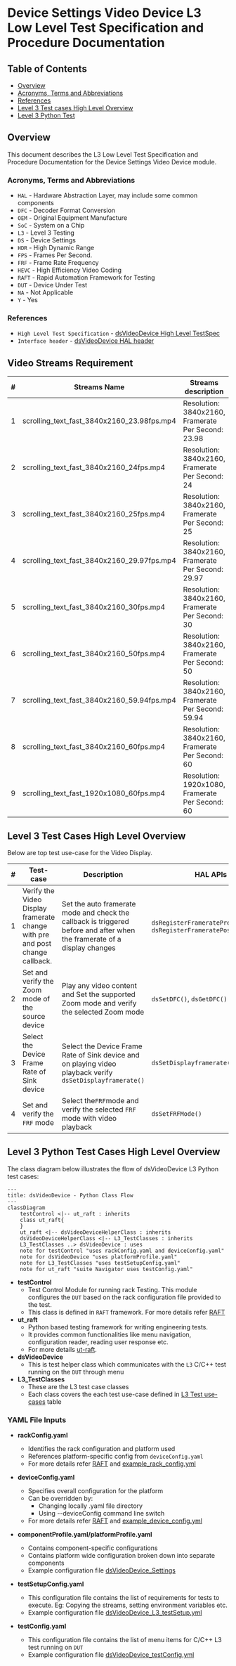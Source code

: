 # Device Settings Video Device L3 Low Level Test Specification and Procedure Documentation

## Table of Contents

- [Overview](#overview)
- [Acronyms, Terms and Abbreviations](#acronyms-terms-and-abbreviations)
- [References](#references)
- [Level 3 Test cases High Level Overview](#level-3-test-cases-high-level-overview)
- [Level 3 Python Test](#level-3-python-test-cases-high-level-overview)

## Overview

This document describes the L3 Low Level Test Specification and Procedure Documentation for the Device Settings Video Device module.

### Acronyms, Terms and Abbreviations

- `HAL` \- Hardware Abstraction Layer, may include some common components
- `DFC`  \- Decoder Format Conversion
- `OEM` \- Original Equipment Manufacture
- `SoC` \- System on a Chip
- `L3`   \- Level 3 Testing
- `DS`   \- Device Settings
- `HDR`  \- High Dynamic Range
- `FPS`  \- Frames Per Second.
- `FRF`  \- Frame Rate Frequency
- `HEVC` \- High Efficiency Video Coding
- `RAFT`  \- Rapid Automation Framework for Testing
- `DUT`   \- Device Under Test
- `NA`   \- Not Applicable
- `Y`    \- Yes

### References

- `High Level Test Specification` - [dsVideoDevice High Level TestSpec](ds-video-device_High-Level_TestSpec.md)
- `Interface header` - [dsVideoDevice HAL header](https://github.com/rdkcentral/rdk-halif-device_settings/blob/main/include/dsVideoDevice.h)

## Video Streams Requirement

|#|Streams Name|Streams description|
|-|------------|-------------------|
|1|scrolling_text_fast_3840x2160_23.98fps.mp4|Resolution: 3840x2160, Framerate Per Second: 23.98|
|2|scrolling_text_fast_3840x2160_24fps.mp4|Resolution: 3840x2160, Framerate Per Second: 24|
|3|scrolling_text_fast_3840x2160_25fps.mp4|Resolution: 3840x2160, Framerate Per Second: 25|
|4|scrolling_text_fast_3840x2160_29.97fps.mp4|Resolution: 3840x2160, Framerate Per Second: 29.97|
|5|scrolling_text_fast_3840x2160_30fps.mp4|Resolution: 3840x2160, Framerate Per Second: 30|
|6|scrolling_text_fast_3840x2160_50fps.mp4|Resolution: 3840x2160, Framerate Per Second: 50|
|7|scrolling_text_fast_3840x2160_59.94fps.mp4|Resolution: 3840x2160, Framerate Per Second: 59.94|
|8|scrolling_text_fast_3840x2160_60fps.mp4|Resolution: 3840x2160, Framerate Per Second: 60|
|9|scrolling_text_fast_1920x1080_60fps.mp4|Resolution: 1920x1080, Framerate Per Second: 60|

## Level 3 Test Cases High Level Overview

Below are top test use-case for the Video Display.

|#|Test-case|Description|HAL APIs|Source|Sink|Streams Number|
|-|---------|-----------|--------|------|----|--------------|
|1|Verify the Video Display framerate change with pre and post change callback.|Set the auto framerate mode and check the callback is triggered before and after when the framerate of a display changes|`dsRegisterFrameratePreChangeCB()`, `dsRegisterFrameratePostChangeCB()`|`NA`|`Y`|1,2,3,4,5,6,7,8,9,10,11,12,13,14|
|2|Set and verify the Zoom mode of the source device|Play any video content and Set the supported Zoom mode and verify the selected Zoom mode|`dsSetDFC()`, `dsGetDFC()`|`Y`|`NA`|9|
|3|Select the Device Frame Rate of Sink device|Select the Device Frame Rate of Sink device and on playing video playback verify `dsSetDisplayframerate()`|`dsSetDisplayframerate()`|`NA`|`Y`|1,2,3,4,5,6,7,8,9,10,11,12,13,14|
|4|Set and verify the `FRF` mode|Select the`FRF`mode and verify the selected `FRF` mode with video playback|`dsSetFRFMode()`|`NA`|`Y`|1,2,3,4,5,6,7,8|

## Level 3 Python Test Cases High Level Overview

The class diagram below illustrates the flow of dsVideoDevice L3 Python test cases:

```mermaid
---
title: dsVideoDevice - Python Class Flow
---
classDiagram
    testControl <|-- ut_raft : inherits
    class ut_raft{
    }
    ut_raft <|-- dsVideoDeviceHelperClass : inherits
    dsVideoDeviceHelperClass <|-- L3_TestClasses : inherits
    L3_TestClasses ..> dsVideoDevice : uses
    note for testControl "uses rackConfig.yaml and deviceConfig.yaml"
    note for dsVideoDevice "uses platformProfile.yaml"
    note for L3_TestClasses "uses testSetupConfig.yaml"
    note for ut_raft "suite Navigator uses testConfig.yaml"
```

- **testControl**
  - Test Control Module for running rack Testing. This module configures the `DUT` based on the rack configuration file provided to the test.
  - This class is defined in `RAFT` framework. For more details refer [RAFT](https://github.com/rdkcentral/python_raft/blob/1.0.0/README.md)
- **ut_raft**
  - Python based testing framework for writing engineering tests.
  - It provides common functionalities like menu navigation, configuration reader, reading user response etc.
  - For more details [ut-raft](https://github.com/rdkcentral/ut-raft).
- **dsVideoDevice**
  - This is test helper class which communicates with the `L3` C/C++ test running on the `DUT` through menu
- **L3_TestClasses**
  - These are the L3 test case classes
  - Each class covers the each test use-case defined in [L3 Test use-cases](#level-3-test-cases-high-level-overview) table

### YAML File Inputs

- **rackConfig.yaml**
  - Identifies the rack configuration and platform used
  - References platform-specific config from `deviceConfig.yaml`
  - For more details refer [RAFT](https://github.com/rdkcentral/python_raft/blob/1.0.0/README.md) and [example_rack_config.yml](https://github.com/rdkcentral/python_raft/blob/1.0.0/examples/configs/example_rack_config.yml)

- **deviceConfig.yaml**
  - Specifies overall configuration for the platform
  - Can be overridden by:
    - Changing locally .yaml file directory
    - Using --deviceConfig command line switch
  - For more details refer [RAFT](https://github.com/rdkcentral/python_raft/blob/1.0.0/README.md) and [example_device_config.yml](https://github.com/rdkcentral/python_raft/blob/1.0.0/examples/configs/example_device_config.yml)

- **componentProfile.yaml/platformProfile.yaml**
  - Contains component-specific configurations
  - Contains platform wide configuration broken down into separate components
  - Example configuration file [dsVideoDevice_Settings](https://github.com/rdkcentral/rdk-halif-test-device_settings/blob/3.0.0/profiles/sink/Sink_VideoDevice.yaml)

- **testSetupConfig.yaml**
  - This configuration file contains the list of requirements for tests to execute. Eg: Copying the streams, setting environment variables etc.
  - Example configuration file [dsVideoDevice_L3_testSetup.yml](../../../host/tests/dsVideoDevice_L3_Tests/dsVideoDevice_L3_testSetup.yml)

- **testConfig.yaml**
  - This configuration file contains the list of menu items for C/C++ L3 test running on `DUT`
  - Example configuration file [dsVideoDevice_testConfig.yml](../../../host/tests/dsClasses/dsVideoDevice_testConfig.yml)
